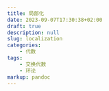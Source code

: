 ```yaml
---
title: 局部化
date: 2023-09-07T17:30:38+02:00
draft: true
description: null
slug: localization
categories:
    - 代数
tags:
    - 交换代数
    - 环论
markup: pandoc
---
```


